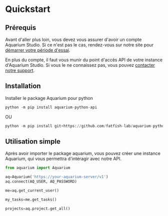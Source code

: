 # Quickstart

## Prérequis

Avant d'aller plus loin, vous devez vous assurer d'avoir un compte Aquarium Studio. Si ce n'est pas le cas, rendez-vous sur notre site pour [démarrer votre période d'essai](https://fatfi.sh/aquarium/offres).

En plus du compte, il faut vous munir du point d'accès API de votre instance d'Aquarium Studio. Si vous le ne connaissez pas, vous pouvez [contacter notre support](support.md).

## Installation

Installer le package Aquarium pour python

```python
python -m pip install aquarium-python-api
```
OU
```python
python -m pip install git+https://github.com/fatfish-lab/aquarium-python-api.git
```
## Utilisation simple

Après avoir importer le package aquarium, vous pouvez créer une instance Aquarium, qui vous permettra d'intéragir avec notre API.

```python
from aquarium import Aquarium

aq=Aquarium('https://your-aquarium-server/v1')
aq.connect(AQ_USER, AQ_PASSWORD)

me=aq.get_current_user()

my_tasks=me.get_tasks()

projects=aq.project.get_all()
```